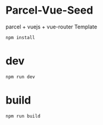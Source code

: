 # Parcel-Vue-Seed
 parcel + vuejs + vue-router Template


`
npm install 
`

# dev
`
npm run dev
`

# build
`
npm run build
`
